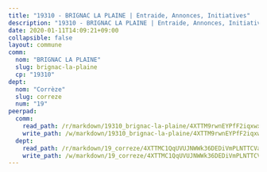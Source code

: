 ```yaml
---
title: "19310 - BRIGNAC LA PLAINE | Entraide, Annonces, Initiatives"
description: "19310 - BRIGNAC LA PLAINE | Entraide, Annonces, Initiatives"
date: 2020-01-11T14:09:21+09:00
collapsible: false
layout: commune
comm:
  nom: "BRIGNAC LA PLAINE"
  slug: brignac-la-plaine
  cp: "19310"
dept:
  nom: "Corrèze"
  slug: correze
  num: "19"
peerpad:
  comm:
    read_path: /r/markdown/19310_brignac-la-plaine/4XTTM9rwnEYPfF2iqxwxbGBmQ47xZK5CMVFMHuSenyv6yFSU2
    write_path: /w/markdown/19310_brignac-la-plaine/4XTTM9rwnEYPfF2iqxwxbGBmQ47xZK5CMVFMHuSenyv6yFSU2-K3TgTvRXSr2JMpNwjfR6aQYueiHbYrLbyHvL7wkB8vBGVeqNa1TxrdtPGunNPoEj62oHDibCgR8eTbmSrW4f9mLjbSHJsTpVPz5FTn4CVVfWJzWq2wtAALKm7hSP7kJBoVdwrBtv
  dept:
    read_path: /r/markdown/19_correze/4XTTMC1QqUVUJNWWk36DEDiVmPLNTTCVay5E5gwEvpSf36VsS
    write_path: /w/markdown/19_correze/4XTTMC1QqUVUJNWWk36DEDiVmPLNTTCVay5E5gwEvpSf36VsS-K3TgUzu4fqyixiBZaA5Ejd2iCC9xJnV2MqYc8L2r22c4qVWWx9VnJmMAAFTQjLmwLDBGZ9pgHdAtPGZHV6pZb6y2bhgaqXFUJ1Fp1QgihzJpszTr9ow8JcXoeYzTUZfY7Rzzn9sS
---
```


